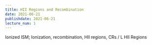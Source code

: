 ```yaml
---
title: HII Regions and Recombination
date: 2021-06-21
publishdate: 2021-06-21
lecture_num: 1
---
```


Ionized ISM; Ionization, recombination, HII regions, CRs / L HII Regions
